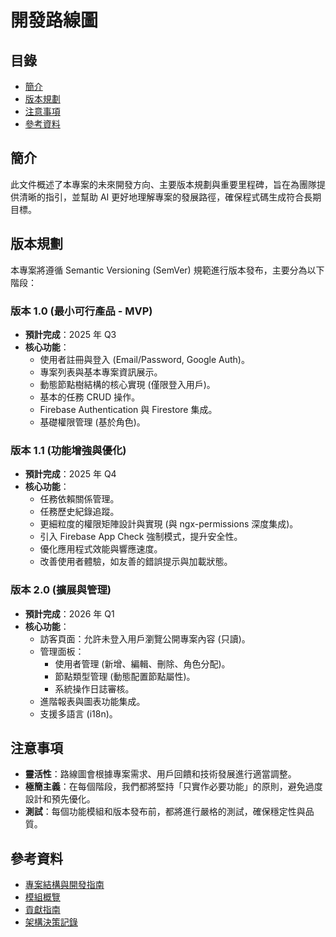 # 開發路線圖

## 目錄
- [簡介](#簡介)
- [版本規劃](#版本規劃)
- [注意事項](#注意事項)
- [參考資料](#參考資料)

## 簡介
此文件概述了本專案的未來開發方向、主要版本規劃與重要里程碑，旨在為團隊提供清晰的指引，並幫助 AI 更好地理解專案的發展路徑，確保程式碼生成符合長期目標。

## 版本規劃
本專案將遵循 Semantic Versioning (SemVer) 規範進行版本發布，主要分為以下階段：

### 版本 1.0 (最小可行產品 - MVP)
- **預計完成**：2025 年 Q3
- **核心功能**：
  - 使用者註冊與登入 (Email/Password, Google Auth)。
  - 專案列表與基本專案資訊展示。
  - 動態節點樹結構的核心實現 (僅限登入用戶)。
  - 基本的任務 CRUD 操作。
  - Firebase Authentication 與 Firestore 集成。
  - 基礎權限管理 (基於角色)。

### 版本 1.1 (功能增強與優化)
- **預計完成**：2025 年 Q4
- **核心功能**：
  - 任務依賴關係管理。
  - 任務歷史紀錄追蹤。
  - 更細粒度的權限矩陣設計與實現 (與 ngx-permissions 深度集成)。
  - 引入 Firebase App Check 強制模式，提升安全性。
  - 優化應用程式效能與響應速度。
  - 改善使用者體驗，如友善的錯誤提示與加載狀態。

### 版本 2.0 (擴展與管理)
- **預計完成**：2026 年 Q1
- **核心功能**：
  - 訪客頁面：允許未登入用戶瀏覽公開專案內容 (只讀)。
  - 管理面板：
    - 使用者管理 (新增、編輯、刪除、角色分配)。
    - 節點類型管理 (動態配置節點屬性)。
    - 系統操作日誌審核。
  - 進階報表與圖表功能集成。
  - 支援多語言 (i18n)。

## 注意事項
- **靈活性**：路線圖會根據專案需求、用戶回饋和技術發展進行適當調整。
- **極簡主義**：在每個階段，我們都將堅持「只實作必要功能」的原則，避免過度設計和預先優化。
- **測試**：每個功能模組和版本發布前，都將進行嚴格的測試，確保穩定性與品質。

## 參考資料
- [專案結構與開發指南](PROJECT_STRUCTURE.md)
- [模組概覽](MODULE_OVERVIEW.md)
- [貢獻指南](CONTRIBUTING.md)
- [架構決策記錄](ADR.md)
